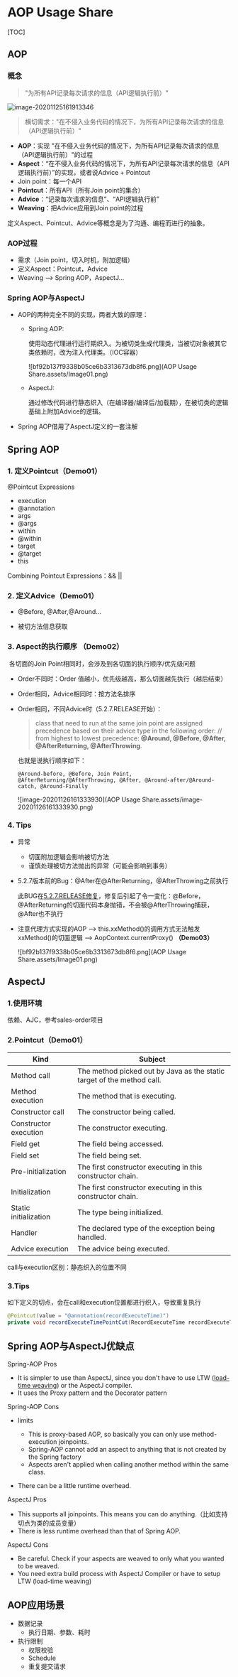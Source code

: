 # AOP Usage Share

[TOC]

## AOP

### 概念

> "为所有API记录每次请求的信息（API逻辑执行前）"

![image-20201125161913346](AOP%20Usage%20Share.assets/image-20201125161913346.png) 

> 横切需求："在不侵入业务代码的情况下，为所有API记录每次请求的信息（API逻辑执行前）"

* **AOP**：实现 "在不侵入业务代码的情况下，为所有API记录每次请求的信息（API逻辑执行前）"的过程
* **Aspect**：“在不侵入业务代码的情况下，为所有API记录每次请求的信息（API逻辑执行前）”的实现，或者说Advice + Pointcut
* Join point：每一个API
* **Pointcut**：所有API（所有Join point的集合）
* **Advice**：“记录每次请求的信息”、“API逻辑执行前”
* **Weaving**：把Advice应用到Join point的过程

定义Aspect、Pointcut、Advice等概念是为了沟通、编程而进行的抽象。

### AOP过程

- 需求（Join point，切入时机，附加逻辑）
- 定义Aspect：Pointcut，Advice
- Weaving --> Spring AOP，AspectJ...

### Spring AOP与AspectJ

- AOP的两种完全不同的实现，两者大致的原理：
    - Spring AOP:

      使用动态代理进行运行期织入。为被切类生成代理类，当被切对象被其它类依赖时，改为注入代理类。（IOC容器）

      ![bf92b137f9338b05ce6b3313673db8f6.png](AOP Usage Share.assets/Image01.png) 

    - AspectJ:
    
      通过修改代码进行静态织入（在编译器/编译后/加载期），在被切类的逻辑基础上附加Advice的逻辑。
- Spring AOP借用了AspectJ定义的一套注解

## Spring AOP

### 1. 定义Pointcut（Demo01）

@Pointcut Expressions

- execution
- @annotation
- args
- @args
- within
- @within
- target
- @target
- this

Combining Pointcut Expressions：&&    ||

### 2. 定义Advice（Demo01）

- @Before, @After,@Around...

- 被切方法信息获取

### 3. Aspect的执行顺序 （Demo02）

​	各切面的Join Point相同时，会涉及到各切面的执行顺序/优先级问题

- Order不同时：Order 值越小，优先级越高，那么切面越先执行（越后结束）

- Order相同，Advice相同时：按方法名排序

- Order相同，不同Advice时（5.2.7.RELEASE开始）：

  > class that need to run at the same join point are assigned precedence based on their advice type in the following order:
  > // from highest to lowest precedence: **@Around, @Before, @After, @AfterReturning, @AfterThrowing**.

  也就是说执行顺序如下：
  ```
  @Around-before, @Before, Join Point, @AfterReturning/@AfterThrowing, @After, @Around-after/@Around-catch, @Around-Finally
  ```
  
  ![image-20201126161333930](AOP Usage Share.assets/image-20201126161333930.png) 

### 4. Tips

-  异常
    -  切面附加逻辑会影响被切方法
    -  谨慎处理被切方法抛出的异常（可能会影响到事务）
    
- 5.2.7版本前的Bug：@After在@AfterReturning，@AfterThrowing之前执行

    此BUG在[5.2.7.RELEASE修复](https://github.com/spring-projects/spring-framework/commit/0998bd49ef1c2d45a1f52202854098577d8f7a66)，修复后引起了令一变化：@Before，@AfterReturning的切面代码本身抛错，不会被@AfterThrowing捕获，@After也不执行

- 注意代理方式实现的AOP --> this.xxMethod()的调用方式无法触发xxMethod()的切面逻辑 --> AopContext.currentProxy() **（Demo03）**

    ![bf92b137f9338b05ce6b3313673db8f6.png](AOP Usage Share.assets/Image01.png) 


## AspectJ

### 1.使用环境

依赖、AJC，参考sales-order项目

### 2.Pointcut（Demo01）

| Kind                  | Subject                                                      |
| --------------------- | ------------------------------------------------------------ |
| Method call           | The method picked out by Java as the static target of the method call. |
| Method execution      | The method that is executing.                                |
| Constructor call      | The constructor being called.                                |
| Constructor execution | The constructor executing.                                   |
| Field get             | The field being accessed.                                    |
| Field set             | The field being set.                                         |
| Pre-initialization    | The first constructor executing in this constructor chain.   |
| Initialization        | The first constructor executing in this constructor chain.   |
| Static initialization | The type being initialized.                                  |
| Handler               | The declared type of the exception being handled.            |
| Advice execution      | The advice being executed.                                   |

call与execution区别：静态织入的位置不同

### 3.Tips

如下定义的切点，会在call和execution位置都进行织入，导致重复执行

```java
@Pointcut(value = "@annotation(recordExecuteTime)")
private void recordExecuteTimePointCut(RecordExecuteTime recordExecuteTime) {}
```

## Spring AOP与AspectJ优缺点

Spring-AOP Pros

- It is simpler to use than AspectJ, since you don't have to use LTW ([load-time weaving](http://www.eclipse.org/aspectj/doc/next/devguide/ltw.html)) or the AspectJ compiler.
- It uses the Proxy pattern and the Decorator pattern

Spring-AOP Cons

- limits
    - This is proxy-based AOP, so basically you can only use method-execution joinpoints.
    - Spring-AOP cannot add an aspect to anything that is not created by the Spring factory
    - Aspects aren't applied when calling another method within the same class.

- There can be a little runtime overhead.

AspectJ Pros

- This supports all joinpoints. This means you can do anything.（比如支持切点为类的成员变量）
- There is less runtime overhead than that of Spring AOP.

AspectJ Cons

- Be careful. Check if your aspects are weaved to only what you wanted to be weaved.
- You need extra build process with AspectJ Compiler or have to setup LTW (load-time weaving)
##  AOP应用场景

- 数据记录
    - 执行日期、参数、耗时
- 执行限制
    - 权限校验
    - Schedule
    - 重复提交请求